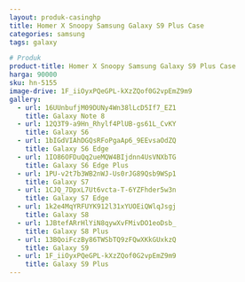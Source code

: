```yaml
---
layout: produk-casinghp
title: Homer X Snoopy Samsung Galaxy S9 Plus Case
categories: samsung
tags: galaxy

# Produk
product-title: Homer X Snoopy Samsung Galaxy S9 Plus Case
harga: 90000
sku: hn-5155
image-drive: 1F_iiOyxPQeGPL-kXzZQof0G2vpEmZ9m9
gallery:
  - url: 16UUnbufjM09DUNy4Wn38lLcD5If7_EZ1
    title: Galaxy Note 8
  - url: 12Q3T9-a9Hn_Rhylf4PlUB-gs61L_CvKY
    title: Galaxy S6
  - url: 1bIGdVIAhDGQsRFoPgaAp6_9EEvsaOdZQ
    title: Galaxy S6 Edge
  - url: 1IO86OFDuQq2ueMQW4BIjdnn4UsVNXbTG
    title: Galaxy S6 Edge Plus
  - url: 1PU-v2t7b3WB2nWJ-Us0rJG89Qsb9WSp1
    title: Galaxy S7
  - url: 1CJQ_7DpxL7Ut6vcta-T-6YZFhder5w3n
    title: Galaxy S7 Edge
  - url: 1k2e4MqYRFUYK912l31xYUOEiQWlqJsgj
    title: Galaxy S8
  - url: 1JBtefARrHlYiN8qywXvFMivDO1eoDsb_
    title: Galaxy S8 Plus
  - url: 13BQoiFczBy86TWSbTQ9zFQwXKkGUxkzQ
    title: Galaxy S9
  - url: 1F_iiOyxPQeGPL-kXzZQof0G2vpEmZ9m9
    title: Galaxy S9 Plus
---
```

